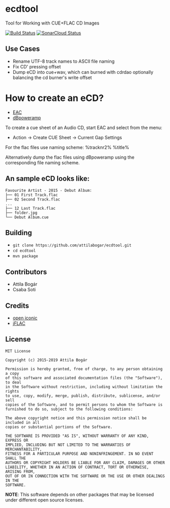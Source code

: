 # ecdtool

Tool for Working with CUE+FLAC CD Images

[![Build Status][1]][2]
[![SonarCloud Status][3]][4]

[1]: https://travis-ci.org/attilabogar/ecdtool.svg?branch=master
[2]: https://travis-ci.org/attilabogar/ecdtool
[3]: https://sonarcloud.io/api/project_badges/measure?project=attilabogar_ecdtool&metric=alert_status
[4]: https://sonarcloud.io/dashboard?id=attilabogar_ecdtool


## Use Cases

  - Rename UTF-8 track names to ASCII file naming
  - Fix CD' pressing offset
  - Dump eCD into cue+wav, which can burned with cdrdao
    optionally balancing the cd burner's write offset

# How to create an eCD?

  - [EAC](http://exactaudiocopy.de/)
  - [dBpoweramp](https://www.dbpoweramp.com/cd-ripper.htm)

To create a cue sheet of an Audio CD, start EAC and select from the menu:
  - Action -> Create CUE Sheet -> Current Gap Settings

For the flac files use naming scheme: %tracknr2% %title%

Alternatively dump the flac files using dBpoweramp using the corresponding file
naming scheme.

## An sample eCD looks like:

```
Favourite Artist - 2015 - Debut Album:
├── 01 First Track.flac
├── 02 Second Track.flac
...
├── 12 Last Track.flac
├── folder.jpg
└── Debut Album.cue
```

## Building

  - `git clone https://github.com/attilabogar/ecdtool.git`
  - `cd ecdtool`
  - `mvn package`

## Contributors

  - Attila Bogár
  - Csaba Soti

## Credits

  - [open iconic](https://useiconic.com/open/)
  - [jFLAC](http://jflac.sourceforge.net/)

## License

    MIT License

    Copyright (c) 2015-2019 Attila Bogár

    Permission is hereby granted, free of charge, to any person obtaining a copy
    of this software and associated documentation files (the "Software"), to deal
    in the Software without restriction, including without limitation the rights
    to use, copy, modify, merge, publish, distribute, sublicense, and/or sell
    copies of the Software, and to permit persons to whom the Software is
    furnished to do so, subject to the following conditions:

    The above copyright notice and this permission notice shall be included in all 
    copies or substantial portions of the Software.

    THE SOFTWARE IS PROVIDED "AS IS", WITHOUT WARRANTY OF ANY KIND, EXPRESS OR
    IMPLIED, INCLUDING BUT NOT LIMITED TO THE WARRANTIES OF MERCHANTABILITY,
    FITNESS FOR A PARTICULAR PURPOSE AND NONINFRINGEMENT. IN NO EVENT SHALL THE 
    AUTHORS OR COPYRIGHT HOLDERS BE LIABLE FOR ANY CLAIM, DAMAGES OR OTHER
    LIABILITY, WHETHER IN AN ACTION OF CONTRACT, TORT OR OTHERWISE, ARISING FROM,
    OUT OF OR IN CONNECTION WITH THE SOFTWARE OR THE USE OR OTHER DEALINGS IN THE 
    SOFTWARE.

**NOTE**: This software depends on other packages that may be licensed under
different open source licenses.
